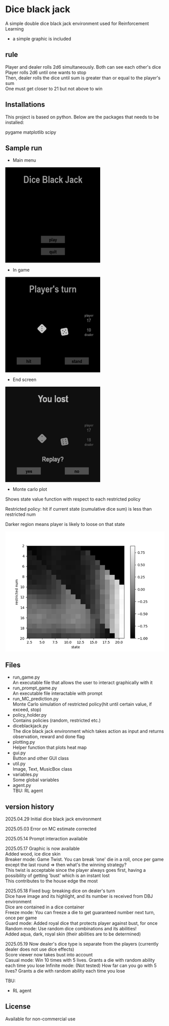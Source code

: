 # Dice black jack
A simple double dice black jack environment used for Reinforcement Learning


- a simple graphic is included

## rule
Player and dealer rolls 2d6 simultaneously. Both can see each other's dice                  
Player rolls 2d6 until one wants to stop              
Then, dealer rolls the dice until sum is greater than or equal to the player's sum            
One must get closer to 21 but not above to win        

## Installations
This project is based on python. Below are the packages that needs to be installed:


pygame
matplotlib
scipy

## Sample run
- Main  menu       
<img src="./sample_run/main.png" width="300" height="300" align="center">  

- In game       
<img src="./sample_run/in_game.png" width="300" height="300" align="center">  

- End screen       
<img src="./sample_run/result.png" width="300" height="300" align="center">

- Monte carlo plot        

Shows state value function with respect to each restricted policy     


Restricted policy: hit if current state (cumulative dice sum) is less than restricted num     


Darker region means player is likely to loose on that state


<img src="./sample_run/MC_plot.png" align="center">  


## Files
- run_game.py      
An executable file that allows the user to interact graphically with it
- run_prompt_game.py     
An executable file interactable with prompt
- run_MC_prediction.py     
Monte Carlo simulation of restricted policy(hit until certain value, if exceed, stop)
- policy_holder.py         
Contains policies (random, restricted etc.)
- diceblackjack.py     
The dice black jack environment which takes action as input and returns observation, reward and done flag
- plotting.py     
Helper function that plots heat map
- gui.py     
Button and other GUI class
- util.py     
Image, Text, MusicBox class
- variables.py     
Some global variables
- agent.py     
TBU: RL agent

## version history

2025.04.29 Initial dice black jack environment      

2025.05.03 Error on MC estimate corrected      

2025.05.14 Prompt interaction available       

2025.05.17 Graphic is now available      
Added wood, ice dice skin       
Breaker mode: Game Twist. You can break 'one' die in a roll, once per game except the last round => then what's the winning strategy?      
This twist is acceptable since the player always goes first, having a possibility of getting 'bust' which is an instant lost    
This contributes to the house edge the most

2025.05.18 Fixed bug: breaking dice on dealer's turn     
Dice have image and its highlight, and its number is received from DBJ environment     
Dice are contained in a dice container      
Freeze mode: You can freeze a die to get guaranteed number next turn, once per game     
Guard mode: Added royal dice that protects player against bust, for once
Random mode: Use random dice combinations and its abilities!     
Added aqua, dark, royal skin (their abilities are to be determined)          

2025.05.19 Now dealer's dice type is separate from the players (currently dealer does not use dice effects)           
Score viewer now takes bust into account         
Casual mode: Win 10 times with 5 lives. Grants a die with random ability each time you lose
Infinite mode: (Not tested) How far can you go with 5 lives? Grants a die with random ability each time you lose


TBU: 
- RL agent

## License
Available for non-commercial use


